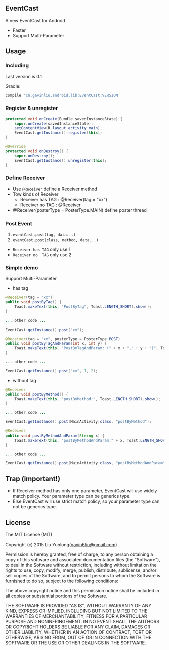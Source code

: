 ## EventCast
A new EventCast for Android

* Faster
* Support Multi-Parameter

## Usage

### Including

Last version is 0.1

Gradle:

```gradle
compile 'cn.gavinliu.android.lib:EventCast:VERSION'
```

### Register & unregister

```java
protected void onCreate(Bundle savedInstanceState) {
    super.onCreate(savedInstanceState);
    setContentView(R.layout.activity_main);
    EventCast.getInstance().register(this);
}

@Override
protected void onDestroy() {
    super.onDestroy();
    EventCast.getInstance().unregister(this);
}
```

### Define Receiver

+ Use ``@Receiver`` define a Receiver method
+ Tow kinds of Receiver
  * Receiver has TAG : @Receiver(tag = "xx")
  * Receiver no  TAG : @Receiver
+ @Receiver(posterType = PosterType.MAIN) define poster thread

### Post Event

1. ``eventCast.post(tag, data...)``
2. ``eventCast.post(class, method, data...)``

* ``Receiver has TAG`` only use 1
* ``Receiver no  TAG`` only use 2

### Simple demo

Support Multi-Parameter

* has tag

``` java
@Receiver(tag = "xx")
public void postByTag() {
    Toast.makeText(this, "PostByTag", Toast.LENGTH_SHORT).show();
}

... other code ...

EventCast.getInstance().post("xx");

```

``` java
@Receiver(tag = "xx", posterType = PosterType.POST)
public void postByTagAndParam(int x, int y) {
    Toast.makeText(this, "PostByTagAndParam: (" + x + "," + y + ")", Toast.LENGTH_SHORT).show();
}

... other code ...

EventCast.getInstance().post("xx", 1, 2);

```

* without tag

``` java
@Receiver
public void postByMethod() {
    Toast.makeText(this, "postByMethod:", Toast.LENGTH_SHORT).show();
}

... other code ...

EventCast.getInstance().post(MainActivity.class, "postByMethod");
```

``` java
@Receiver
public void postByMethodAndParam(String x) {
    Toast.makeText(this, "postByMethodAndParam:" + x, Toast.LENGTH_SHORT).show();
}

... other code ...

EventCast.getInstance().post(MainActivity.class, "postByMethodAndParam", "Hello~");
```

## Trap (important!)

* If Receiver method has only one parameter, EventCast will use widely match policy. Your parameter type can be generics type.
* Else EventCast will use strict match policy, so your parameter type can not be generics type.

## License

The MIT License (MIT)

Copyright (c) 2015 Liu Yunlong(gavin6liu@gmail.com)

Permission is hereby granted, free of charge, to any person obtaining a copy
of this software and associated documentation files (the "Software"), to deal
in the Software without restriction, including without limitation the rights
to use, copy, modify, merge, publish, distribute, sublicense, and/or sell
copies of the Software, and to permit persons to whom the Software is
furnished to do so, subject to the following conditions:

The above copyright notice and this permission notice shall be included in all
copies or substantial portions of the Software.

THE SOFTWARE IS PROVIDED "AS IS", WITHOUT WARRANTY OF ANY KIND, EXPRESS OR
IMPLIED, INCLUDING BUT NOT LIMITED TO THE WARRANTIES OF MERCHANTABILITY,
FITNESS FOR A PARTICULAR PURPOSE AND NONINFRINGEMENT. IN NO EVENT SHALL THE
AUTHORS OR COPYRIGHT HOLDERS BE LIABLE FOR ANY CLAIM, DAMAGES OR OTHER
LIABILITY, WHETHER IN AN ACTION OF CONTRACT, TORT OR OTHERWISE, ARISING FROM,
OUT OF OR IN CONNECTION WITH THE SOFTWARE OR THE USE OR OTHER DEALINGS IN THE
SOFTWARE.

